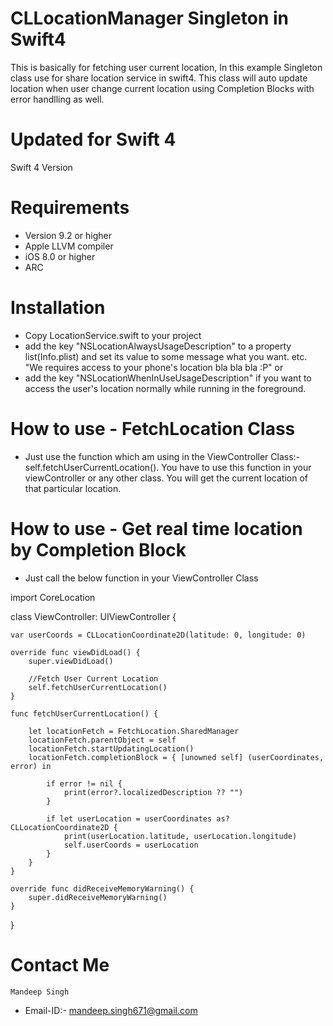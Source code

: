 # CLLocationManager Singleton in Swift4

This is basically for fetching user current location, In this example Singleton class use for share location service in swift4. This class will auto update location when user change current location using Completion Blocks with error handlling as well.

# Updated for Swift 4
  Swift 4 Version
  
# Requirements
  * Version 9.2 or higher
  * Apple LLVM compiler
  * iOS 8.0 or higher
  * ARC
  
# Installation
  * Copy LocationService.swift to your project 
  * add the key "NSLocationAlwaysUsageDescription" to a property list(Info.plist) and set its value to some message what you want. etc. "We requires access to your phone's location bla bla bla :P"
or 
  * add the key "NSLocationWhenInUseUsageDescription" if you want to access the user's location normally while running in the foreground.

# How to use - FetchLocation Class
  * Just use the function which am using in the ViewController Class:- self.fetchUserCurrentLocation(). You have to use this function in your viewController or any other class. You will get the current location of that particular location.

# How to use - Get real time location by Completion Block
  * Just call the below function in your ViewController Class
   
   
   
   import CoreLocation
   
   class ViewController: UIViewController {
    
    var userCoords = CLLocationCoordinate2D(latitude: 0, longitude: 0)

    override func viewDidLoad() {
        super.viewDidLoad()
        
        //Fetch User Current Location
        self.fetchUserCurrentLocation()
    }
    
    func fetchUserCurrentLocation() {
        
        let locationFetch = FetchLocation.SharedManager
        locationFetch.parentObject = self
        locationFetch.startUpdatingLocation()
        locationFetch.completionBlock = { [unowned self] (userCoordinates, error) in
            
            if error != nil {
                print(error?.localizedDescription ?? "")
            }
            
            if let userLocation = userCoordinates as? CLLocationCoordinate2D {
                print(userLocation.latitude, userLocation.longitude)
                self.userCoords = userLocation
            }
        }
    }

    override func didReceiveMemoryWarning() {
        super.didReceiveMemoryWarning()
    }
  }
  
 # Contact Me
    Mandeep Singh
  * Email-ID:- mandeep.singh671@gmail.com
